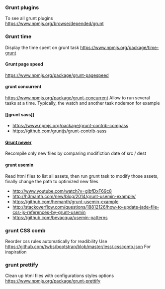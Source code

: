 ### Grunt plugins 

To see all grunt plugins    
https://www.npmjs.org/browse/depended/grunt

### Grunt time
Display the time spent on grunt task
https://www.npmjs.org/package/time-grunt

#### Grunt page speed
https://www.npmjs.org/package/grunt-pagespeed

#### grunt concurrent
https://www.npmjs.org/package/grunt-concurrent
Allow to run several tasks at a time. Typically, the watch and another task nodemon for example

#### [[grunt sass]]   
* https://www.npmjs.org/package/grunt-contrib-compass    
* https://github.com/gruntjs/grunt-contrib-sass

#### [Grunt newer](https://github.com/tschaub/grunt-newer)
Recompile only new files by comparing modifiction date of src / dest

#### grunt usemin

Read html files to list all assets, then run grunt task to modify those assets, finally change the path to optimized new files 
* http://www.youtube.com/watch?v=gIbfDxF69c8
* http://h3manth.com/new/blog/2014/grunt-usemin-example/
* https://github.com/hemanth/grunt-usemin-example
* http://stackoverflow.com/questions/18812126/how-to-update-jade-file-css-js-references-by-grunt-usemin
* https://github.com/bevacqua/usemin-patterns

### grunt CSS comb 
Reorder css rules automatically for readibility 
Use 
https://github.com/twbs/bootstrap/blob/master/less/.csscomb.json
For inspiration

### grunt prettify
Clean up html files with configurations styles options   
https://www.npmjs.org/package/grunt-prettify